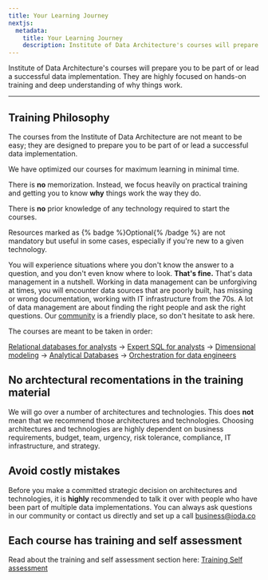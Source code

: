 ```yaml
---
title: Your Learning Journey
nextjs:
  metadata:
    title: Your Learning Journey
    description: Institute of Data Architecture's courses will prepare you to be part of or lead a successful data implementation. They are highly focused on hands-on training and deep understanding of why things work.
---
```


Institute of Data Architecture's courses will prepare you to be part of or lead a successful data implementation. They are highly focused on hands-on training and deep understanding of why things work.

---

## Training Philosophy

The courses from the Institute of Data Architecture are not meant to be easy; they are designed to prepare you to be part of or lead a successful data implementation.

We have optimized our courses for maximum learning in minimal time.

There is **no** memorization. Instead, we focus heavily on practical training and getting you to know **why** things work the way they do.

There is **no** prior knowledge of any technology required to start the courses.

Resources marked as {% badge %}Optional{% /badge %} are not mandatory but useful in some cases, especially if you're new to a given technology.

You will experience situations where you don't know the answer to a question, and you don't even know where to look. **That's fine.** That's data management in a nutshell. Working in data management can be unforgiving at times, you will encounter data sources that are poorly built, has missing or wrong documentation, working with IT infrastructure from the 70s. A lot of data management are about finding the right people and ask the right questions. Our [community](/institute-of-data-architecture/be-part-of-the-community) is a friendly place, so don't hesitate to ask here.

The courses are meant to be taken in order:

[Relational databases for analysts](/relational-databases-for-analysts) -> [Expert SQL for analysts](/expert-sql-for-analysts) -> [Dimensional modeling](/dimensional-modeling) -> [Analytical Databases](/analytical-databases) -> [Orchestration for data engineers](/orchestration-for-data-engineers)

## No archtectural recomentations in the training material

We will go over a number of architectures and technologies. This does **not** mean that we recommend those architectures and technologies. Choosing architectures and technologies are highly dependent on business requirements, budget, team, urgency, risk tolerance, compliance, IT infrastructure, and strategy.

## Avoid costly mistakes

Before you make a committed strategic decision on architectures and technologies, it is **highly** recommended to talk it over with people who have been part of multiple data implementations. You can always ask questions in our community or contact us directly and set up a call [business@ioda.co](mailto:business@ioda.co)

## Each course has training and self assessment

Read about the training and self assessment section here: [Training Self assessment](/training-self-assessment)
